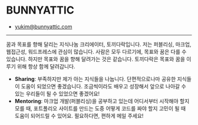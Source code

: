 # BUNNYATTIC

- yukim@bunnyattic.com

---

꿈과 목표를 향해 달리는 지식나눔 크리에이터, 토끼다락입니다. 저는 퍼블리싱, 마크업, 웹접근성, 워드프레스에 관심이 많습니다. 사람은 모두 다르기에, 목표와 꿈은 다를 수 있습니다. 하지만 목표와 꿈을 향해 달려가는 것은 같습니다. 토끼다락은 목표와 꿈을 이루기 위해 항상 함께 달려갑니다.

- __Sharing__: 부족하지만 제가 아는 지식들을 나눕니다. 단편적으로나마 공유한 지식들이 도움이 되었으면 좋겠습니다. 조금씩이라도 배우고 성장해서 앞으로 나아갈 수 있는 우리들이 될 수 있었으면 좋겠어요!
- __Mentoring__: 마크업 개발(퍼블리싱)을 공부하고 있는데 어디서부터 시작해야 할지 모를 때, 포트폴리오 사이트를 만드는 도중 어떻게 코드를 짜야 할지 고민이 될 때 도움이 되어드릴 수 있어요. 필요하다면, 편하게 메일 주세요!